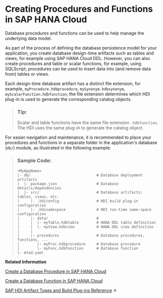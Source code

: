 <!-- loio1e5e2c619d214508958a192f2241a2e2 -->

# Creating Procedures and Functions in SAP HANA Cloud

Database procedures and functions can be used to help manage the underlying data model.

As part of the process of defining the database persistence model for your application, you create database design-time artifacts such as tables and views, for example using SAP HANA Cloud DDL. However, you can also create procedures and table or scalar functions, for example, using SQLScript; procedures can be used to insert data into \(and remove data from\) tables or views.

Each design-time database artifact has a distinct file extension, for example, `myProcedure.hdbprocedure`, `mySynonym.hdbsynonym`, `myScalarFunction.hdbfunction`; the file extension determines which HDI plug-in is used to generate the corresponding catalog objects.

> ### Tip:  
> Scalar and table functions have the same file extension `.hdbfunction`. The HDI uses the same plug-in to generate the catalog object.

For easier navigation and maintenance, it is recommended to place your procedures and functions in a separate folder in the application's database \(`db/`\) module, as illustrated in the following example:

> ### Sample Code:  
> ```
> <MyAppName>
> |- db/                              # Database deployment artifacts
> |  |- package.json                  # Database details/dependencies
> |  |- src/                          # Database artifacts: tables, views, etc.
> |     |- .hdiconfig                 # HDI build plug-in configuration
> |     |- .hdinamespace              # HDI run-time name-space configuration
> |     |- data/                      # 
> |     |  |- myTable.hdbtable        # HANA DDL table definition
> |     |  \- myView.hdbview          # HANA DDL view definition
> |     |  
> |     |- procedures                 # Database procedures, functions, ...
> |        |- myProc.hdbprocedure     # Database procedure
> |        \- myFunc.hdbfunction      # Database function                        
> \- mtad.yaml
> 
> ```

**Related Information**  


[Create a Database Procedure in SAP HANA Cloud](create-a-database-procedure-in-sap-hana-cloud-81e83fb.md "Create, edit, and deploy procedures.")

[Create a Database Function in SAP HANA Cloud](create-a-database-function-in-sap-hana-cloud-e3093ea.md "Add a database function to your data model.")

[SAP HDI Artifact Types and Build Plug-ins Reference](https://help.sap.com/viewer/c2cc2e43458d4abda6788049c58143dc/2023_2_QRC/en-US/9789224788a34d93a86080cab993575c.html "The SAP HANA Cloud, SAP HANA database deployment infrastructure (HDI) supports a wide variety of database artifact types, for example, tables, indexes, and views.") :arrow_upper_right:

